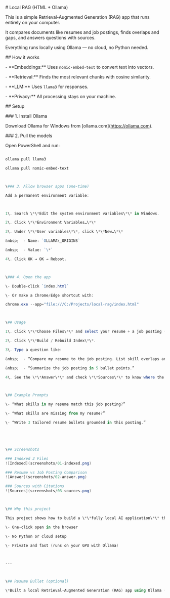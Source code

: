 \# Local RAG (HTML + Ollama)



This is a simple Retrieval-Augmented Generation (RAG) app that runs entirely on your computer.

It compares documents like resumes and job postings, finds overlaps and gaps, and answers questions with sources.

Everything runs locally using Ollama — no cloud, no Python needed.



\## How it works

\- \*\*Embeddings:\*\* Uses `nomic-embed-text` to convert text into vectors.  

\- \*\*Retrieval:\*\* Finds the most relevant chunks with cosine similarity.  

\- \*\*LLM:\*\* Uses `llama3` for responses.  

\- \*\*Privacy:\*\* All processing stays on your machine.  



\## Setup



\### 1. Install Ollama

Download Ollama for Windows from \[ollama.com](https://ollama.com).



\### 2. Pull the models

Open PowerShell and run:

```powershell

ollama pull llama3

ollama pull nomic-embed-text



\### 3. Allow browser apps (one-time)

Add a permanent environment variable:



1\. Search \*\*Edit the system environment variables\*\* in Windows.  

2\. Click \*\*Environment Variables…\*\*  

3\. Under \*\*User variables\*\*, click \*\*New…\*\*  

&nbsp;  - Name: `OLLAMA\_ORIGINS`  

&nbsp;  - Value: `\*`  

4\. Click OK → OK → Reboot.



\### 4. Open the app

\- Double-click `index.html`  

\- Or make a Chrome/Edge shortcut with:

chrome.exe --app="file:///C:/Projects/local-rag/index.html"



\## Usage

1\. Click \*\*Choose Files\*\* and select your resume + a job posting (PDF, DOCX, TXT, etc.).  

2\. Click \*\*Build / Rebuild Index\*\*.  

3\. Type a question like:  

&nbsp;  - “Compare my resume to the job posting. List skill overlaps and gaps.”  

&nbsp;  - “Summarize the job posting in 5 bullet points.”  

4\. See the \*\*Answer\*\* and check \*\*Sources\*\* to know where the info came from.



\## Example Prompts

\- “What skills in my resume match this job posting?”  

\- “What skills are missing from my resume?”  

\- “Write 3 tailored resume bullets grounded in this posting.”  





\## Screenshots

### Indexed 2 Files
![Indexed](screenshots/01-indexed.png)

### Resume vs Job Posting Comparison
![Answer](screenshots/02-answer.png)

### Sources with Citations
![Sources](screenshots/03-sources.png)



\## Why this project

This project shows how to build a \*\*fully local AI application\*\* that runs like a real app:

\- One-click open in the browser  

\- No Python or cloud setup  

\- Private and fast (runs on your GPU with Ollama)  



---



\## Resume Bullet (optional)

\*Built a local Retrieval-Augmented Generation (RAG) app using Ollama (llama3 + nomic-embed-text). Packaged as a one-click desktop browser app with citation-based answers. Demonstrated resume-to-job-posting comparison with skill overlap/gap analysis.\*

